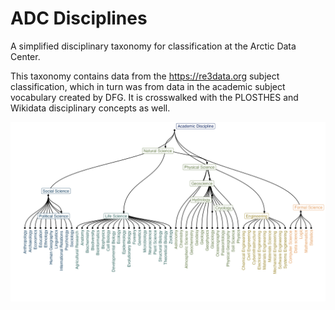 # ADC Disciplines

A simplified disciplinary taxonomy for classification at the Arctic Data Center.

This taxonomy contains data from the https://re3data.org subject classification, which in turn
was from data in the academic subject vocabulary created by DFG. It is crosswalked 
with the PLOSTHES and Wikidata disciplinary concepts as well.

![Disciplines](adc-disciplines.png)
